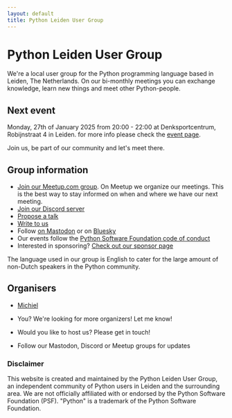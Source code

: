 ```yaml
---
layout: default
title: Python Leiden User Group
---
```


# Python Leiden User Group

We're a local user group for the Python programming language based in Leiden, The Netherlands.
On our bi-monthly meetings you can exchange knowledge, learn new things and meet other Python-people.

## Next event

Monday, 27th of January 2025 from 20:00 - 22:00 at Denksportcentrum, Robijnstraat 4 in Leiden.
for more info please check the [event page](/meeting-2025-01-27.html).

Join us, be part of our community and let's meet there.

## Group information

- [Join our Meetup.com group](https://www.meetup.com/leiden-python-user-group/). On Meetup we organize our meetings. This is the best way to stay informed on when and where we have our next meeting.
- [Join our Discord server](https://discord.gg/Eqe7wnuy2X)
- [Propose a talk](mailto:mb@x14.nl)
- [Write to us](mailto:mb@x14.nl)
- Follow <a rel="me" href="https://fosstodon.org/@pythonleiden">on Mastodon</a> or on [Bluesky](https://bsky.app/profile/pythonleiden.fosstodon.org.ap.brid.gy)
- Our events follow the [Python Software Foundation code of conduct](https://policies.python.org/python.org/code-of-conduct/)
- Interested in sponsoring? [Check out our sponsor page](/sponsor.html)

The language used in our group is English to cater for the large amount of non-Dutch speakers in the Python community.

## Organisers

- [Michiel](https://github.com/mbeijen)
- You? We're looking for more organizers! Let me know!

- Would you like to host us? Please get in touch!
- Follow our Mastodon, Discord or Meetup groups for updates

### Disclaimer

This website is created and maintained by the Python Leiden User Group, an independent community of Python users in Leiden and the surrounding area. We are not officially affiliated with or endorsed by the Python Software Foundation (PSF). "Python" is a trademark of the Python Software Foundation.
